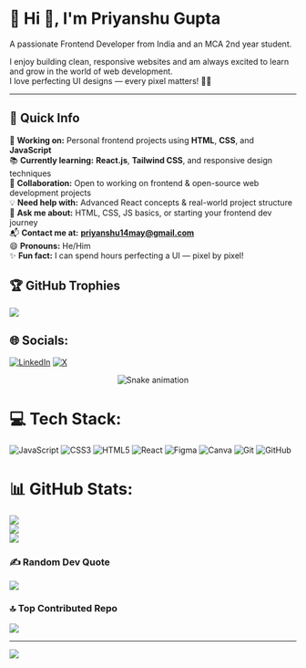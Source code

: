 # 💫 Hi 👋, I'm Priyanshu Gupta  
A passionate Frontend Developer from India and an MCA 2nd year student.

I enjoy building clean, responsive websites and am always excited to learn and grow in the world of web development.  
I love perfecting UI designs — every pixel matters! 🎯✨

---
## 📌 Quick Info

🔧 **Working on:** Personal frontend projects using **HTML**, **CSS**, and **JavaScript**  
📚 **Currently learning:** **React.js**, **Tailwind CSS**, and responsive design techniques  
🤝 **Collaboration:** Open to working on frontend & open-source web development projects  
💡 **Need help with:** Advanced React concepts & real-world project structure  
💬 **Ask me about:** HTML, CSS, JS basics, or starting your frontend dev journey  
📬 **Contact me at:** **priyanshu14may@gmail.com**  
😄 **Pronouns:** He/Him  
✨ **Fun fact:** I can spend hours perfecting a UI — pixel by pixel! 

## 🏆 GitHub Trophies
![](https://github-profile-trophy.vercel.app/?username=BitWebCode&theme=radical&no-frame=false&no-bg=true&margin-w=4)

## 🌐 Socials:
[![LinkedIn](https://img.shields.io/badge/LinkedIn-%230077B5.svg?logo=linkedin&logoColor=white)](https://linkedin.com/in/priyanshu-frontend-visionary) [![X](https://img.shields.io/badge/X-black.svg?logo=X&logoColor=white)](https://x.com/@TechByteCodeX) 

<!-- Snake Game Repo View -->

<div align="center">
  <img src="https://profile-readme-generator.com/assets/snake.svg" alt="Snake animation" />
</div>

# 💻 Tech Stack:
![JavaScript](https://img.shields.io/badge/javascript-%23323330.svg?style=for-the-badge&logo=javascript&logoColor=%23F7DF1E) ![CSS3](https://img.shields.io/badge/css3-%231572B6.svg?style=for-the-badge&logo=css3&logoColor=white) ![HTML5](https://img.shields.io/badge/html5-%23E34F26.svg?style=for-the-badge&logo=html5&logoColor=white) ![React](https://img.shields.io/badge/react-%2320232a.svg?style=for-the-badge&logo=react&logoColor=%2361DAFB) ![Figma](https://img.shields.io/badge/figma-%23F24E1E.svg?style=for-the-badge&logo=figma&logoColor=white) ![Canva](https://img.shields.io/badge/Canva-%2300C4CC.svg?style=for-the-badge&logo=Canva&logoColor=white) ![Git](https://img.shields.io/badge/git-%23F05033.svg?style=for-the-badge&logo=git&logoColor=white) ![GitHub](https://img.shields.io/badge/github-%23121011.svg?style=for-the-badge&logo=github&logoColor=white)
# 📊 GitHub Stats:
![](https://github-readme-stats.vercel.app/api?username=BitWebCode&theme=merko&hide_border=false&include_all_commits=false&count_private=false)<br/>
![](https://nirzak-streak-stats.vercel.app/?user=BitWebCode&theme=merko&hide_border=false)<br/>
![](https://github-readme-stats.vercel.app/api/top-langs/?username=BitWebCode&theme=merko&hide_border=false&include_all_commits=false&count_private=false&layout=compact)



### ✍️ Random Dev Quote
![](https://quotes-github-readme.vercel.app/api?type=horizontal&theme=radical)

### 🔝 Top Contributed Repo
![](https://github-contributor-stats.vercel.app/api?username=BitWebCode&limit=5&theme=solarized-dark&combine_all_yearly_contributions=true)

---
[![](https://visitcount.itsvg.in/api?id=BitWebCode&icon=0&color=0)](https://visitcount.itsvg.in)

<!-- Proudly created with GPRM ( https://gprm.itsvg.in ) -->
